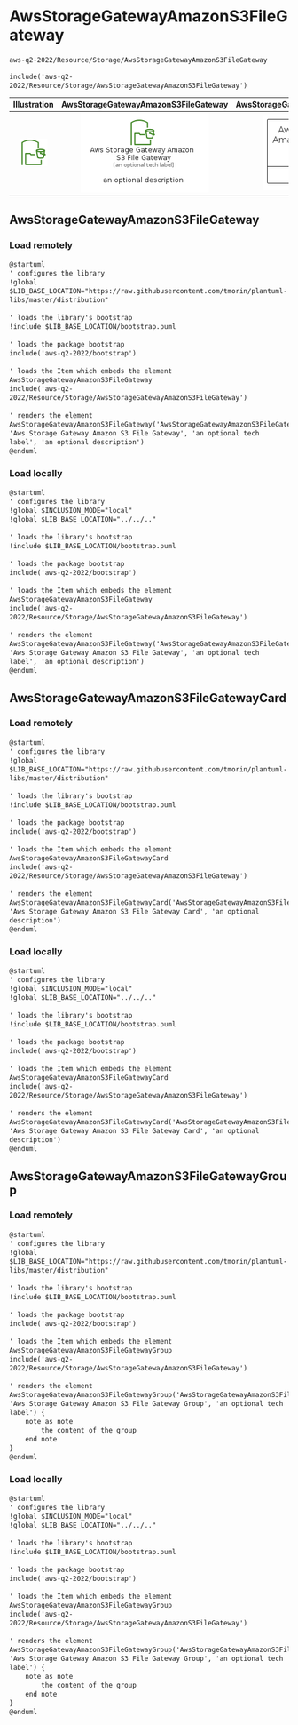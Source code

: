 # AwsStorageGatewayAmazonS3FileGateway


```text
aws-q2-2022/Resource/Storage/AwsStorageGatewayAmazonS3FileGateway
```

```text
include('aws-q2-2022/Resource/Storage/AwsStorageGatewayAmazonS3FileGateway')
```



| Illustration | AwsStorageGatewayAmazonS3FileGateway | AwsStorageGatewayAmazonS3FileGatewayCard | AwsStorageGatewayAmazonS3FileGatewayGroup |
| :---: | :---: | :---: | :---: |
| ![illustration for Illustration](../../../aws-q2-2022/Resource/Storage/AwsStorageGatewayAmazonS3FileGateway.png) | ![illustration for AwsStorageGatewayAmazonS3FileGateway](../../../aws-q2-2022/Resource/Storage/AwsStorageGatewayAmazonS3FileGateway.Local.png) | ![illustration for AwsStorageGatewayAmazonS3FileGatewayCard](../../../aws-q2-2022/Resource/Storage/AwsStorageGatewayAmazonS3FileGatewayCard.Local.png) | ![illustration for AwsStorageGatewayAmazonS3FileGatewayGroup](../../../aws-q2-2022/Resource/Storage/AwsStorageGatewayAmazonS3FileGatewayGroup.Local.png) |




## AwsStorageGatewayAmazonS3FileGateway

### Load remotely
```plantuml
@startuml
' configures the library
!global $LIB_BASE_LOCATION="https://raw.githubusercontent.com/tmorin/plantuml-libs/master/distribution"

' loads the library's bootstrap
!include $LIB_BASE_LOCATION/bootstrap.puml

' loads the package bootstrap
include('aws-q2-2022/bootstrap')

' loads the Item which embeds the element AwsStorageGatewayAmazonS3FileGateway
include('aws-q2-2022/Resource/Storage/AwsStorageGatewayAmazonS3FileGateway')

' renders the element
AwsStorageGatewayAmazonS3FileGateway('AwsStorageGatewayAmazonS3FileGateway', 'Aws Storage Gateway Amazon S3 File Gateway', 'an optional tech label', 'an optional description')
@enduml
```

### Load locally
```plantuml
@startuml
' configures the library
!global $INCLUSION_MODE="local"
!global $LIB_BASE_LOCATION="../../.."

' loads the library's bootstrap
!include $LIB_BASE_LOCATION/bootstrap.puml

' loads the package bootstrap
include('aws-q2-2022/bootstrap')

' loads the Item which embeds the element AwsStorageGatewayAmazonS3FileGateway
include('aws-q2-2022/Resource/Storage/AwsStorageGatewayAmazonS3FileGateway')

' renders the element
AwsStorageGatewayAmazonS3FileGateway('AwsStorageGatewayAmazonS3FileGateway', 'Aws Storage Gateway Amazon S3 File Gateway', 'an optional tech label', 'an optional description')
@enduml
```

## AwsStorageGatewayAmazonS3FileGatewayCard

### Load remotely
```plantuml
@startuml
' configures the library
!global $LIB_BASE_LOCATION="https://raw.githubusercontent.com/tmorin/plantuml-libs/master/distribution"

' loads the library's bootstrap
!include $LIB_BASE_LOCATION/bootstrap.puml

' loads the package bootstrap
include('aws-q2-2022/bootstrap')

' loads the Item which embeds the element AwsStorageGatewayAmazonS3FileGatewayCard
include('aws-q2-2022/Resource/Storage/AwsStorageGatewayAmazonS3FileGateway')

' renders the element
AwsStorageGatewayAmazonS3FileGatewayCard('AwsStorageGatewayAmazonS3FileGatewayCard', 'Aws Storage Gateway Amazon S3 File Gateway Card', 'an optional description')
@enduml
```

### Load locally
```plantuml
@startuml
' configures the library
!global $INCLUSION_MODE="local"
!global $LIB_BASE_LOCATION="../../.."

' loads the library's bootstrap
!include $LIB_BASE_LOCATION/bootstrap.puml

' loads the package bootstrap
include('aws-q2-2022/bootstrap')

' loads the Item which embeds the element AwsStorageGatewayAmazonS3FileGatewayCard
include('aws-q2-2022/Resource/Storage/AwsStorageGatewayAmazonS3FileGateway')

' renders the element
AwsStorageGatewayAmazonS3FileGatewayCard('AwsStorageGatewayAmazonS3FileGatewayCard', 'Aws Storage Gateway Amazon S3 File Gateway Card', 'an optional description')
@enduml
```

## AwsStorageGatewayAmazonS3FileGatewayGroup

### Load remotely
```plantuml
@startuml
' configures the library
!global $LIB_BASE_LOCATION="https://raw.githubusercontent.com/tmorin/plantuml-libs/master/distribution"

' loads the library's bootstrap
!include $LIB_BASE_LOCATION/bootstrap.puml

' loads the package bootstrap
include('aws-q2-2022/bootstrap')

' loads the Item which embeds the element AwsStorageGatewayAmazonS3FileGatewayGroup
include('aws-q2-2022/Resource/Storage/AwsStorageGatewayAmazonS3FileGateway')

' renders the element
AwsStorageGatewayAmazonS3FileGatewayGroup('AwsStorageGatewayAmazonS3FileGatewayGroup', 'Aws Storage Gateway Amazon S3 File Gateway Group', 'an optional tech label') {
    note as note
        the content of the group
    end note
}
@enduml
```

### Load locally
```plantuml
@startuml
' configures the library
!global $INCLUSION_MODE="local"
!global $LIB_BASE_LOCATION="../../.."

' loads the library's bootstrap
!include $LIB_BASE_LOCATION/bootstrap.puml

' loads the package bootstrap
include('aws-q2-2022/bootstrap')

' loads the Item which embeds the element AwsStorageGatewayAmazonS3FileGatewayGroup
include('aws-q2-2022/Resource/Storage/AwsStorageGatewayAmazonS3FileGateway')

' renders the element
AwsStorageGatewayAmazonS3FileGatewayGroup('AwsStorageGatewayAmazonS3FileGatewayGroup', 'Aws Storage Gateway Amazon S3 File Gateway Group', 'an optional tech label') {
    note as note
        the content of the group
    end note
}
@enduml
```

